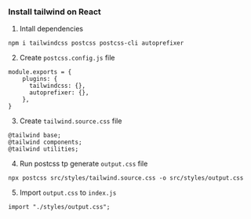 ### Install tailwind on React

1. Intall dependencies

```
npm i tailwindcss postcss postcss-cli autoprefixer
```

2. Create `postcss.config.js` file

```
module.exports = {
    plugins: {
      tailwindcss: {},
      autoprefixer: {},
    },
}
```

3. Create `tailwind.source.css` file
```
@tailwind base;
@tailwind components;
@tailwind utilities;
```

4. Run postcss tp generate `output.css` file
```
npx postcss src/styles/tailwind.source.css -o src/styles/output.css
```

5. Import `output.css` to `index.js`
```
import "./styles/output.css";
```